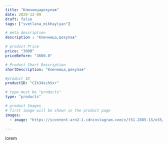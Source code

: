 ```yaml
---
title: "Ключницадекупаж"
date: 2020-12-09
draft: false
tags: ["svetlana_mikhaylyan"]

# meta description
description : "Ключница,декупаж"

# product Price
price: "3000"
priceBefore: "3600.0"

# Product Short Description
shortDescription: "Ключница,декупаж"

#product ID
productID: "CIk34schSxr"

# type must be "products"
type: "products"

# product Images
# first image will be shown in the product page
images:
  - image: "https://scontent-arn2-1.cdninstagram.com/v/t51.2885-15/e35/129800040_162070232312965_6416602801430767545_n.jpg?se=7&tp=1&_nc_ht=scontent-arn2-1.cdninstagram.com&_nc_cat=101&_nc_ohc=ZMKdrWSeRVsAX8V15XO&ccb=7-4&oh=ed35deea58863aa50ed4c6bdb717626b&oe=6084CAF6&_nc_sid=86f79a&ig_cache_key=MjQ2MDMzNzA4NTAyMzA3MTMzOQ%3D%3D.2-ccb7-4"

---
```

lorem
